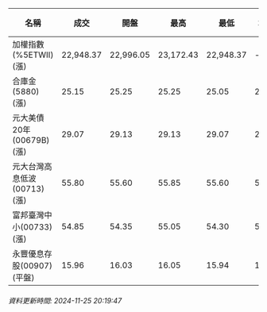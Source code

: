 | 名稱 | 成交 | 開盤 | 最高 | 最低 | 均價 | 成交金額(億) | 昨收 | 漲跌幅 | 漲跌 | 總量 | 昨量 | 振幅 |
| -------- | -------- | -------- | -------- |-------- | -------- | -------- |-------- |-------- |-------- | -------- | -------- |-------- |
|加權指數(%5ETWII) (漲)|22,948.37|22,996.05|23,172.43|22,948.37|-|4,698.79|22,904.32|0.19%|44.05|8,917,883|0|0.98%|
|合庫金(5880) (漲)|25.15|25.25|25.25|25.05|25.14|5.77|25.05|0.40%|0.10|22,966|6,045|0.80%|
|元大美債20年(00679B) (漲)|29.07|29.13|29.13|29.07|29.10|7.60|28.91|0.55%|0.16|26,103|35,444|0.21%|
|元大台灣高息低波(00713) (漲)|55.80|55.60|55.85|55.60|55.76|4.19|55.35|0.81%|0.45|7,514|8,654|0.45%|
|富邦臺灣中小(00733) (漲)|54.85|54.35|55.05|54.30|54.73|0.730|54.00|1.57%|0.85|1,333|580|1.39%|
|永豐優息存股(00907) (平盤)|15.96|16.03|16.05|15.94|15.98|0.224|15.96|0.00%|0.00|1,399|1,488|0.69%|
###### 資料更新時間: 2024-11-25 20:19:47